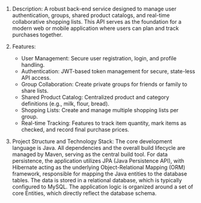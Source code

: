 1. Description:
      A robust back-end service designed to manage user authentication, groups, shared product catalogs, and real-time collaborative shopping lists.
    This API serves as the foundation for a modern web or mobile application where users can plan and track purchases together.

3. Features:
   - User Management: Secure user registration, login, and profile handling.
   - Authentication: JWT-based token management for secure, state-less API access.
   - Group Collaboration: Create private groups for friends or family to share lists.
   - Shared Product Catalog: Centralized product and category definitions (e.g., milk, flour, bread).
   - Shopping Lists: Create and manage multiple shopping lists per group.
   - Real-time Tracking: Features to track item quantity, mark items as checked, and record final purchase prices.
  
4. Project Structure and Technology Stack:
       The core development language is Java. All dependencies and the overall build lifecycle are managed by Maven, serving as the central build tool.
     For data persistence, the application utilizes JPA (Java Persistence API), with Hibernate acting as the underlying Object-Relational Mapping (ORM) framework,
     responsible for mapping the Java entities to the database tables. The data is stored in a relational database, which is typically configured to MySQL.
     The application logic is organized around a set of core Entities, which directly reflect the database schema.
